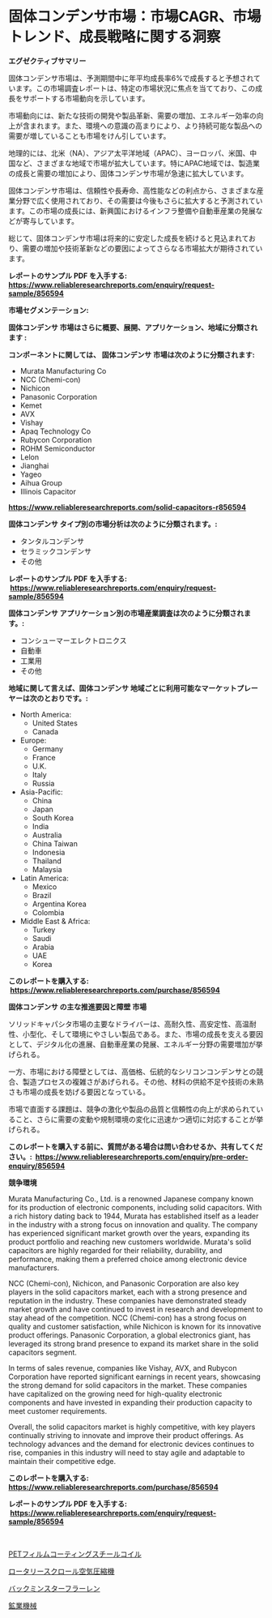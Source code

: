 <p><h1>固体コンデンサ市場：市場CAGR、市場トレンド、成長戦略に関する洞察</h1></p><p><strong>エグゼクティブサマリー</strong></p>
<p><p>固体コンデンサ市場は、予測期間中に年平均成長率6%で成長すると予想されています。この市場調査レポートは、特定の市場状況に焦点を当てており、この成長をサポートする市場動向を示しています。</p><p>市場動向には、新たな技術の開発や製品革新、需要の増加、エネルギー効率の向上が含まれます。また、環境への意識の高まりにより、より持続可能な製品への需要が増していることも市場をけん引しています。</p><p>地理的には、北米（NA）、アジア太平洋地域（APAC）、ヨーロッパ、米国、中国など、さまざまな地域で市場が拡大しています。特にAPAC地域では、製造業の成長と需要の増加により、固体コンデンサ市場が急速に拡大しています。</p><p>固体コンデンサ市場は、信頼性や長寿命、高性能などの利点から、さまざまな産業分野で広く使用されており、その需要は今後もさらに拡大すると予測されています。この市場の成長には、新興国におけるインフラ整備や自動車産業の発展などが寄与しています。</p><p>総じて、固体コンデンサ市場は将来的に安定した成長を続けると見込まれており、需要の増加や技術革新などの要因によってさらなる市場拡大が期待されています。</p></p>
<p><strong>レポートのサンプル PDF を入手する: <a href="https://www.reliableresearchreports.com/enquiry/request-sample/856594">https://www.reliableresearchreports.com/enquiry/request-sample/856594</a></strong></p>
<p><strong>市場セグメンテーション:</strong></p>
<p><strong> 固体コンデンサ 市場はさらに概要、展開、アプリケーション、地域に分類されます :</strong></p>
<p><strong>コンポーネントに関しては、 固体コンデンサ 市場は次のように分類されます: &nbsp;</strong></p>
<p><ul><li>Murata Manufacturing Co</li><li>NCC (Chemi-con)</li><li>Nichicon</li><li>Panasonic Corporation</li><li>Kemet</li><li>AVX</li><li>Vishay</li><li>Apaq Technology Co</li><li>Rubycon Corporation</li><li>ROHM Semiconductor</li><li>Lelon</li><li>Jianghai</li><li>Yageo</li><li>Aihua Group</li><li>Illinois Capacitor</li></ul></p>
<p><strong><a href="https://www.reliableresearchreports.com/solid-capacitors-r856594">https://www.reliableresearchreports.com/solid-capacitors-r856594</a></strong></p>
<p><strong> 固体コンデンサ タイプ別の市場分析は次のように分類されます。:</strong></p>
<p><ul><li>タンタルコンデンサ</li><li>セラミックコンデンサ</li><li>その他</li></ul></p>
<p><strong>レポートのサンプル PDF を入手する: &nbsp;<a href="https://www.reliableresearchreports.com/enquiry/request-sample/856594">https://www.reliableresearchreports.com/enquiry/request-sample/856594</a></strong></p>
<p><strong> 固体コンデンサ アプリケーション別の市場産業調査は次のように分類されます。:</strong></p>
<p><ul><li>コンシューマーエレクトロニクス</li><li>自動車</li><li>工業用</li><li>その他</li></ul></p>
<p><strong>地域に関して言えば、固体コンデンサ 地域ごとに利用可能なマーケットプレーヤーは次のとおりです。:</strong></p>
<p><ul>
    <li>
        North America:
        <ul>
            <li>United States</li>
            <li>Canada</li>
        </ul>
    </li>
    <li>
        Europe:
        <ul>
            <li>Germany</li>
            <li>France</li>
            <li>U.K.</li>
            <li>Italy</li>
            <li>Russia</li>
        </ul>
    </li>
    <li>
        Asia-Pacific:
        <ul>
            <li>China</li>
            <li>Japan</li>
            <li>South Korea</li>
            <li>India</li>
            <li>Australia</li>
            <li>China Taiwan</li>
            <li>Indonesia</li>
            <li>Thailand</li>
            <li>Malaysia</li>
        </ul>
    </li>
    <li>
        Latin America:
        <ul>
            <li>Mexico</li>
            <li>Brazil</li>
            <li>Argentina Korea</li>
            <li>Colombia</li>
        </ul>
    </li>
    <li>
        Middle East & Africa:
        <ul>
            <li>Turkey</li>
            <li>Saudi</li>
            <li>Arabia</li>
            <li>UAE</li>
            <li>Korea</li>
        </ul>
    </li>
    </ul></p>
<p><strong>このレポートを購入する: &nbsp;<a href="https://www.reliableresearchreports.com/purchase/856594">https://www.reliableresearchreports.com/purchase/856594</a></strong></p>
<p><strong>固体コンデンサ の主な推進要因と障壁 市場</strong></p>
<p><p>ソリッドキャパシタ市場の主要なドライバーは、高耐久性、高安定性、高温耐性、小型化、そして環境にやさしい製品である。また、市場の成長を支える要因として、デジタル化の進展、自動車産業の発展、エネルギー分野の需要増加が挙げられる。</p><p>一方、市場における障壁としては、高価格、伝統的なシリコンコンデンサとの競合、製造プロセスの複雑さがあげられる。その他、材料の供給不足や技術の未熟さも市場の成長を妨げる要因となっている。</p><p>市場で直面する課題は、競争の激化や製品の品質と信頼性の向上が求められていること、さらに需要の変動や規制環境の変化に迅速かつ適切に対応することが挙げられる。</p></p>
<p><strong>このレポートを購入する前に、質問がある場合は問い合わせるか、共有してください。:&nbsp; <a href="https://www.reliableresearchreports.com/enquiry/pre-order-enquiry/856594">https://www.reliableresearchreports.com/enquiry/pre-order-enquiry/856594</a></strong></p>
<p><strong>競争環境</strong></p>
<p><p>Murata Manufacturing Co., Ltd. is a renowned Japanese company known for its production of electronic components, including solid capacitors. With a rich history dating back to 1944, Murata has established itself as a leader in the industry with a strong focus on innovation and quality. The company has experienced significant market growth over the years, expanding its product portfolio and reaching new customers worldwide. Murata's solid capacitors are highly regarded for their reliability, durability, and performance, making them a preferred choice among electronic device manufacturers.</p><p>NCC (Chemi-con), Nichicon, and Panasonic Corporation are also key players in the solid capacitors market, each with a strong presence and reputation in the industry. These companies have demonstrated steady market growth and have continued to invest in research and development to stay ahead of the competition. NCC (Chemi-con) has a strong focus on quality and customer satisfaction, while Nichicon is known for its innovative product offerings. Panasonic Corporation, a global electronics giant, has leveraged its strong brand presence to expand its market share in the solid capacitors segment.</p><p>In terms of sales revenue, companies like Vishay, AVX, and Rubycon Corporation have reported significant earnings in recent years, showcasing the strong demand for solid capacitors in the market. These companies have capitalized on the growing need for high-quality electronic components and have invested in expanding their production capacity to meet customer requirements.</p><p>Overall, the solid capacitors market is highly competitive, with key players continually striving to innovate and improve their product offerings. As technology advances and the demand for electronic devices continues to rise, companies in this industry will need to stay agile and adaptable to maintain their competitive edge.</p></p>
<p><strong>このレポートを購入する: &nbsp; <a href="https://www.reliableresearchreports.com/purchase/856594">https://www.reliableresearchreports.com/purchase/856594</a></strong></p>
<p><strong>レポートのサンプル PDF を入手する: &nbsp;<a href="https://www.reliableresearchreports.com/enquiry/request-sample/856594">https://www.reliableresearchreports.com/enquiry/request-sample/856594</a></strong><strong></strong></p>
<p>&nbsp;</p>
<p><p><a href="https://github.com/RodHoppe07/Market-Research-Report-List-1/blob/main/546306019161.md">PETフィルムコーティングスチールコイル</a></p><p><a href="https://medium.com/@abdulkoss2015/%E3%83%AD%E3%83%BC%E3%82%BF%E3%83%AA%E3%83%BC%E3%82%B9%E3%82%AF%E3%83%AD%E3%83%BC%E3%83%AB%E3%82%A8%E3%82%A2%E3%82%B3%E3%83%B3%E3%83%97%E3%83%AC%E3%83%83%E3%82%B5%E5%B8%82%E5%A0%B4-%E5%B8%82%E5%A0%B4cagr-%E5%B8%82%E5%A0%B4%E5%8B%95%E5%90%91-%E3%81%8A%E3%82%88%E3%81%B3%E6%88%90%E9%95%B7%E6%88%A6%E7%95%A5%E3%81%AB%E9%96%A2%E3%81%99%E3%82%8Binsights-1fde206a4eaf">ロータリースクロール空気圧縮機</a></p><p><a href="https://github.com/laurenreichert/Market-Research-Report-List-1/blob/main/955136619160.md">バックミンスターフラーレン</a></p><p><a href="https://medium.com/@brittanyvon2023/%E6%8E%A1%E6%8E%98%E6%A9%9F%E6%A2%B0%E5%B8%82%E5%A0%B4%E3%82%B7%E3%82%A7%E3%82%A2%E3%81%AE%E9%80%B2%E5%8C%96%E3%81%A8%E5%B8%82%E5%A0%B4%E6%88%90%E9%95%B7%E3%83%88%E3%83%AC%E3%83%B3%E3%83%892024%E5%B9%B4%E3%81%8B%E3%82%892031%E5%B9%B4%E3%81%BE%E3%81%A7-df3352ea588e">鉱業機械</a></p></p>